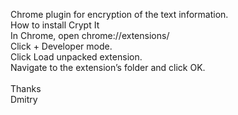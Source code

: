 Chrome plugin for encryption of the text information.<br>
How to install Crypt It<br>
In Chrome, open chrome://extensions/<br>
Click + Developer mode.<br>
Click Load unpacked extension.<br>
Navigate to the extension’s folder and click OK.<br>
<br>
Thanks<br>
Dmitry

